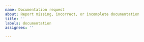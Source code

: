 ```yaml
---
name: Documentation request
about: Report missing, incorrect, or incomplete documentation
title: ''
labels: documentation
assignees: ''

---
```



